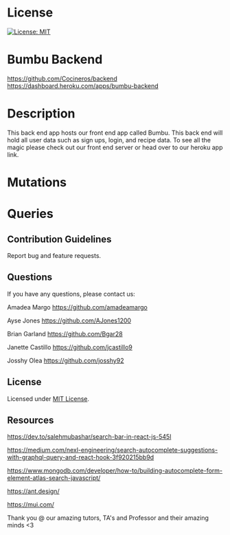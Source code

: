 # License
[![License: MIT](https://img.shields.io/badge/License-MIT-yellow.svg)](https://opensource.org/licenses/MIT)

# Bumbu Backend
https://github.com/Cocineros/backend
https://dashboard.heroku.com/apps/bumbu-backend

# Description
This back end app hosts our front end app called Bumbu. This back end will hold all user data such as sign ups, login, and recipe data. To see all the magic please check out our front end server or head over to our heroku app link.

# Mutations

# Queries

## Contribution Guidelines
Report bug and feature requests.

## Questions
If you have any questions, please contact us: 

Amadea Margo
https://github.com/amadeamargo

Ayse Jones
https://github.com/AJones1200

Brian Garland
https://github.com/Bgar28

Janette Castillo
https://github.com/jcastillo9

Josshy Olea
https://github.com/josshy92

## License 
Licensed under [MIT License](https://opensource.org/licenses/MIT).

## Resources
https://dev.to/salehmubashar/search-bar-in-react-js-545l


https://medium.com/nexl-engineering/search-autocomplete-suggestions-with-graphql-query-and-react-hook-3f920215bb9d


https://www.mongodb.com/developer/how-to/building-autocomplete-form-element-atlas-search-javascript/


https://ant.design/


https://mui.com/


Thank you @ our amazing tutors, TA's and Professor and their amazing minds <3